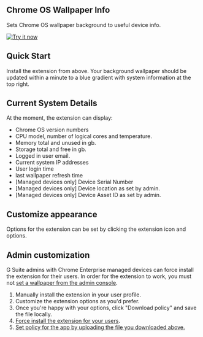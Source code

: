 ## Chrome OS Wallpaper Info
Sets Chrome OS wallpaper background to useful device info.

<a target="_blank" href="https://chrome.google.com/webstore/detail/npbojjhacophkgfmllhoikaaiapdgacb"><img alt="Try it now" src="https://github.com/jay0lee/cros-info/raw/master/cws.png" title="Click here to install this sample from the Chrome Web Store"></img></a>

## Quick Start
Install the extension from above. Your background wallpaper should be updated within a minute to a blue gradient with system information at the top right.

## Current System Details
At the moment, the extension can display:
- Chrome OS version numbers
- CPU model, number of logical cores and temperature.
- Memory total and unused in gb.
- Storage total and free in gb.
- Logged in user email.
- Current system IP addresses
- User login time
- last wallpaper refresh time
- [Managed devices only] Device Serial Number
- [Managed devices only] Device location as set by admin.
- [Managed devices only] Device Asset ID as set by admin.

## Customize appearance
Options for the extension can be set by clicking the extension icon and options.

## Admin customization
G Suite admins with Chrome Enterprise managed devices can force install the extension for their users. In order for the extension to work, you must not [set a wallpaper from the admin console](https://support.google.com/chrome/a/answer/2657289?hl=en#3_wallpaper).

1. Manually install the extension in your user profile.
1. Customize the extension options as you'd prefer.
1. Once you're happy with your options, click "Download policy" and save the file locally.
1. [Force install the extension for your users](https://support.google.com/chrome/a/answer/6306504?hl=en).
1. [Set policy for the app by uploading the file you downloaded above.](https://support.google.com/chrome/a/answer/6177447#custom)
